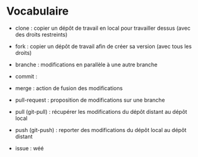 # Vocabulaire

- clone : copier un dépôt de travail en local pour travailler dessus (avec des droits restreints)
- fork : copier un dépôt de travail afin de créer sa version (avec tous les droits)
- branche : modifications en parallèle à une autre branche
- commit :
- merge : action de fusion des modifications
- pull-request : proposition de modifications sur une branche

- pull (git-pull) : récupérer les modifications du dépôt distant au dépôt local
- push (git-push) : reporter des modifications du dépôt local au dépôt distant

- issue : wéé
